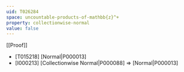 ```yaml
---
uid: T026284
space: uncountable-products-of-mathbb{z}^+
property: collectionwise-normal
value: false
---
```

[[Proof]]

* [T015218] [Normal|P000013]
* [I000213] [Collectionwise Normal|P000088] => [Normal|P000013]

